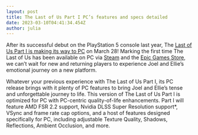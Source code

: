 ```yaml
---
layout: post
title: The Last of Us Part I PC’s features and specs detailed
date: 2023-03-10T04:41:34.454Z
author: julia
---
```

After its successful debut on the PlayStation 5 console last year, The [Last of Us Part I is making its way to PC](https://www.playstation.com/games/the-last-of-us-part-i/pc//?smcid=mablog) on March 28! Marking the first time The Last of Us has been available on PC via [Steam](https://store.steampowered.com/app/1888930/The_Last_of_Us_Part_I/) and the [Epic Games Store](https://store.epicgames.com/en-US/p/the-last-of-us-part-1), we can’t wait for new and returning players to experience Joel and Ellie’s emotional journey on a new platform. 



Whatever your previous experience with The Last of Us Part I, its PC release brings with it plenty of PC features to bring Joel and Ellie’s tense and unforgettable journey to life. This version of The Last of Us Part I is optimized for PC with PC-centric quality-of-life enhancements. Part I will feature AMD FSR 2.2 support, Nvidia DLSS Super Resolution support*, VSync and frame rate cap options, and a host of features designed specifically for PC, including adjustable Texture Quality, Shadows, Reflections, Ambient Occlusion, and more.